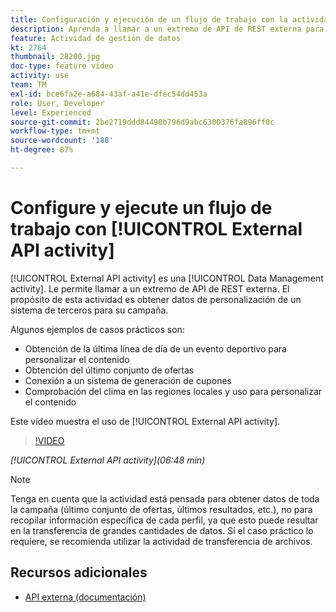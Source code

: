 ```yaml
---
title: Configuración y ejecución de un flujo de trabajo con la actividad de API externa
description: Aprenda a llamar a un extremo de API de REST externa para extraer datos de personalización de un sistema de terceros a la campaña.
feature: Actividad de gestión de datos
kt: 2764
thumbnail: 28200.jpg
doc-type: feature video
activity: use
team: TM
exl-id: bce6fa2e-a684-43af-a41e-dfec54dd453a
role: User, Developer
level: Experienced
source-git-commit: 2be2719ddd84490b796d9abc6300376fa896ff0c
workflow-type: tm+mt
source-wordcount: '188'
ht-degree: 87%

---
```


# Configure y ejecute un flujo de trabajo con [!UICONTROL External API activity]

[!UICONTROL External API activity] es una [!UICONTROL Data Management activity]. Le permite llamar a un extremo de API de REST externa. El propósito de esta actividad es obtener datos de personalización de un sistema de terceros para su campaña.

Algunos ejemplos de casos prácticos son:

* Obtención de la última línea de día de un evento deportivo para personalizar el contenido
* Obtención del último conjunto de ofertas
* Conexión a un sistema de generación de cupones
* Comprobación del clima en las regiones locales y uso para personalizar el contenido

Este vídeo muestra el uso de [!UICONTROL External API activity].

>[!VIDEO](https://video.tv.adobe.com/v/28200/?quality=12)

*[!UICONTROL External API activity](06:48 min)*

>[!NOTE]
>
>Tenga en cuenta que la actividad está pensada para obtener datos de toda la campaña (último conjunto de ofertas, últimos resultados, etc.), no para recopilar información específica de cada perfil, ya que esto puede resultar en la transferencia de grandes cantidades de datos. Si el caso práctico lo requiere, se recomienda utilizar la actividad de transferencia de archivos.

## Recursos adicionales

* [API externa (documentación)](https://docs.adobe.com/content/help/es-ES/campaign-standard/using/managing-processes-and-data/data-management-activities/external-api.html)
